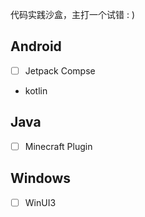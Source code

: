 代码实践沙盒，主打一个试错 : )

## Android

- [ ] Jetpack Compse
- kotlin

## Java

- [ ] Minecraft Plugin

## Windows

- [ ] WinUI3